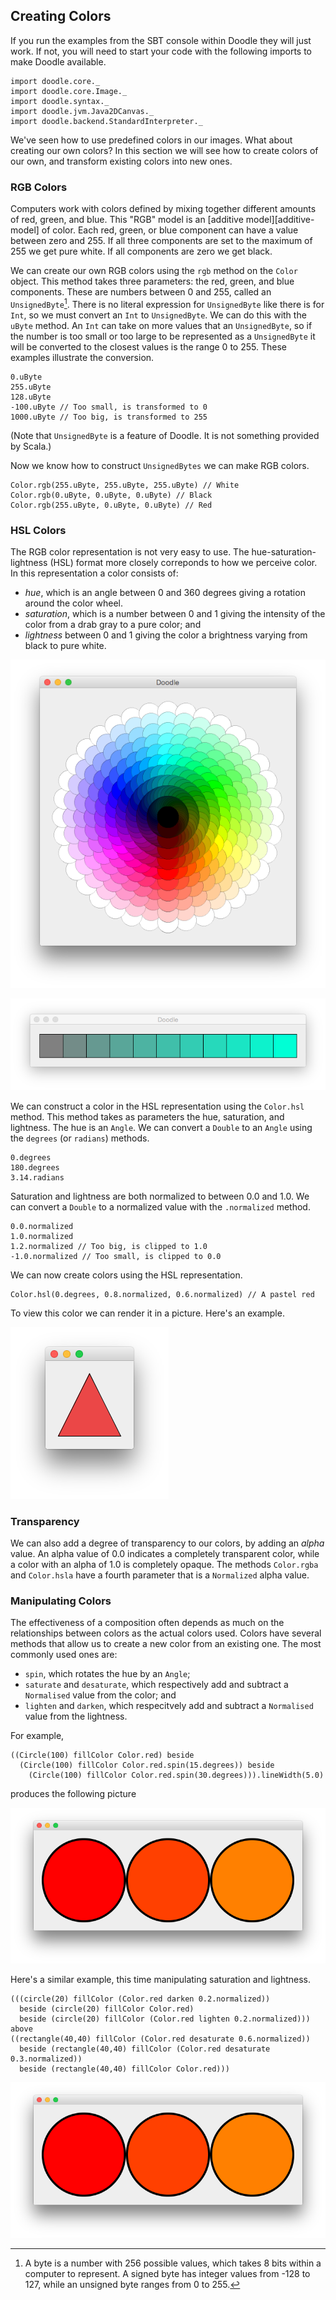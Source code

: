 ## Creating Colors

<div class="callout callout-info">
If you run the examples from the SBT console within Doodle they will just work. If not, you will need to start your code with the following imports to make Doodle available.

```tut:book
import doodle.core._
import doodle.core.Image._
import doodle.syntax._
import doodle.jvm.Java2DCanvas._
import doodle.backend.StandardInterpreter._
```
</div>

We've seen how to use predefined colors in our images. What about creating our own colors? In this section we will see how to create colors of our own, and transform existing colors into new ones.

### RGB Colors

Computers work with colors defined by mixing together different amounts of red, green, and blue. This "RGB" model is an [additive model][additive-model] of color. Each red, green, or blue component can have a value between zero and 255. If all three components are set to the maximum of 255 we get pure white. If all components are zero we get black.

We can create our own RGB colors using the `rgb` method on the `Color` object. This method takes three parameters: the red, green, and blue components. These are numbers between 0 and 255, called an `UnsignedByte`[^byte]. There is no literal expression for `UnsignedByte` like there is for `Int`, so we must convert an `Int` to `UnsignedByte`. We can do this with the `uByte` method. An `Int` can take on more values that an `UnsignedByte`, so if the number is too small or too large to be represented as a `UnsignedByte` it will be converted to the closest values is the range 0 to 255. These examples illustrate the conversion.

```tut:book
0.uByte
255.uByte
128.uByte
-100.uByte // Too small, is transformed to 0
1000.uByte // Too big, is transformed to 255
```

(Note that `UnsignedByte` is a feature of Doodle. It is not something provided by Scala.)

Now we know how to construct `UnsignedBytes` we can make RGB colors.

```tut:book
Color.rgb(255.uByte, 255.uByte, 255.uByte) // White
Color.rgb(0.uByte, 0.uByte, 0.uByte) // Black
Color.rgb(255.uByte, 0.uByte, 0.uByte) // Red
```

### HSL Colors

The RGB color representation is not very easy to use. The hue-saturation-lightness (HSL) format more closely correponds to how we perceive color. In this representation a color consists of:

- *hue*, which is an angle between 0 and 360 degrees giving a rotation around the color wheel.
- *saturation*, which is a number between 0 and 1 giving the intensity of the color from a drab gray to a pure color; and
- *lightness* between 0 and 1 giving the color a brightness varying from black to pure white.

![A color wheel showing changes in hue (rotations) and lightness (distance from the center) with saturation fixed at 1.](src/pages/declarations/color-wheel.png)

![A gradient showing how changing saturation effects color, with hue and lightness held constant. Saturation is zero on the left and one on the right.](src/pages/declarations/saturation.png)

We can construct a color in the HSL representation using the `Color.hsl` method. This method takes as parameters the hue, saturation, and lightness. The hue is an `Angle`. We can convert a `Double` to an `Angle` using the `degrees` (or `radians`) methods.

```tut:book
0.degrees
180.degrees
3.14.radians
```

Saturation and lightness are both normalized to between 0.0 and 1.0. We can convert a `Double` to a normalized value with the `.normalized` method.

```tut:book
0.0.normalized 
1.0.normalized
1.2.normalized // Too big, is clipped to 1.0
-1.0.normalized // Too small, is clipped to 0.0
```

We can now create colors using the HSL representation.

```tut:book
Color.hsl(0.degrees, 0.8.normalized, 0.6.normalized) // A pastel red
```

To view this color we can render it in a picture. Here's an example.

![Rendering pastel red in a triangle](./src/pages/pictures/triangle-pastel-red.png)

### Transparency

We can also add a degree of transparency to our colors, by adding an *alpha* value. An alpha value of 0.0 indicates a completely transparent color, while a color with an alpha of 1.0 is completely opaque. The methods `Color.rgba` and `Color.hsla` have a fourth parameter that is a `Normalized` alpha value.

### Manipulating Colors

The effectiveness of a composition often depends as much on the relationships between colors as the actual colors used. Colors have several methods that allow us to create a new color from an existing one. The most commonly used ones are:

- `spin`, which rotates the hue by an `Angle`;
- `saturate` and `desaturate`, which respectively add and subtract a `Normalised` value from the color; and
- `lighten` and `darken`, which respecitvely add and subtract a `Normalised` value from the lightness.

For example,

```tut:book
((Circle(100) fillColor Color.red) beside 
  (Circle(100) fillColor Color.red.spin(15.degrees)) beside
    (Circle(100) fillColor Color.red.spin(30.degrees))).lineWidth(5.0)
```

produces the following picture

![Three circles, starting with Color.red and spinning by 15 degrees for each successive circle](./src/pages/pictures/three-circles-spin.png)

Here's a similar example, this time manipulating saturation and lightness.

```tut:book
(((circle(20) fillColor (Color.red darken 0.2.normalized))
  beside (circle(20) fillColor Color.red)
  beside (circle(20) fillColor (Color.red lighten 0.2.normalized))) above
((rectangle(40,40) fillColor (Color.red desaturate 0.6.normalized)) 
  beside (rectangle(40,40) fillColor (Color.red desaturate 0.3.normalized))
  beside (rectangle(40,40) fillColor Color.red)))
```
![The top three circles show the effect of changing lighteness, and the bottom three squares show the effect of changing saturation.](./src/pages/pictures/three-circles-spin.png)

[^byte]: A byte is a number with 256 possible values, which takes 8 bits within a computer to represent. A signed byte has integer values from -128 to 127, while an unsigned byte ranges from 0 to 255.
